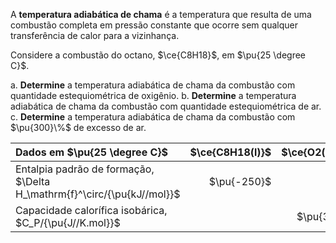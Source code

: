 A **temperatura adiabática de chama** é a temperatura que resulta de uma combustão completa em pressão constante que ocorre sem qualquer transferência de calor para a vizinhança.

Considere a combustão do octano, $\ce{C8H18}$, em $\pu{25 \degree C}$.

a. **Determine** a temperatura adiabática de chama da combustão com quantidade estequiométrica de oxigênio.
b. **Determine** a temperatura adiabática de chama da combustão com quantidade estequiométrica de ar.
c. **Determine** a temperatura adiabática de chama da combustão com $\pu{300}\%$ de excesso de ar.

| Dados em $\pu{25 \degree C}$                                            | $\ce{C8H18(l)}$ | $\ce{O2(g)}$ | $\ce{N2(g)}$ | $\ce{H2O(g)}$ | $\ce{CO2(g)}$ |
| :---------------------------------------------------------------------- | --------------: | -----------: | -----------: | ------------: | ------------: |
| Entalpia padrão de formação, $\Delta H_\mathrm{f}^\circ/{\pu{kJ//mol}}$ |     $\pu{-250}$ |              |              |   $\pu{-242}$ |    $\pu{394}$ |
| Capacidade calorífica isobárica, $C_P/{\pu{J//K.mol}}$                  |                 |    $\pu{30}$ |    $\pu{30}$ |     $\pu{44}$ |     $\pu{45}$ |
